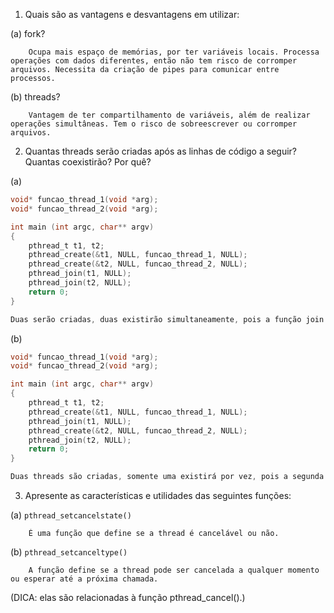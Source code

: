 ﻿1. Quais são as vantagens e desvantagens em utilizar:

(a) fork?

		Ocupa mais espaço de memórias, por ter variáveis locais. Processa operações com dados diferentes, então não tem risco de corromper arquivos. Necessita da criação de pipes para comunicar entre processos.

(b) threads?

		Vantagem de ter compartilhamento de variáveis, além de realizar operações simultâneas. Tem o risco de sobreescrever ou corromper arquivos.

2. Quantas threads serão criadas após as linhas de código a seguir? Quantas coexistirão? Por quê?

(a)

```C
void* funcao_thread_1(void *arg);
void* funcao_thread_2(void *arg);

int main (int argc, char** argv)
{
	pthread_t t1, t2;
	pthread_create(&t1, NULL, funcao_thread_1, NULL);
	pthread_create(&t2, NULL, funcao_thread_2, NULL);
	pthread_join(t1, NULL);
	pthread_join(t2, NULL);
	return 0;
}

Duas serão criadas, duas existirão simultaneamente, pois a função join só é executada depois das funções create.
```

(b)
```C
void* funcao_thread_1(void *arg);
void* funcao_thread_2(void *arg);

int main (int argc, char** argv)
{
	pthread_t t1, t2;
	pthread_create(&t1, NULL, funcao_thread_1, NULL);
	pthread_join(t1, NULL);
	pthread_create(&t2, NULL, funcao_thread_2, NULL);
	pthread_join(t2, NULL);
	return 0;
}

Duas threads são criadas, somente uma existirá por vez, pois a segunda thread só é criada quando a primeira termina.
```

3. Apresente as características e utilidades das seguintes funções:

(a) `pthread_setcancelstate()`
	
		É uma função que define se a thread é cancelável ou não. 

(b) `pthread_setcanceltype()`

		A função define se a thread pode ser cancelada a qualquer momento ou esperar até a próxima chamada.

(DICA: elas são relacionadas à função pthread_cancel().)
